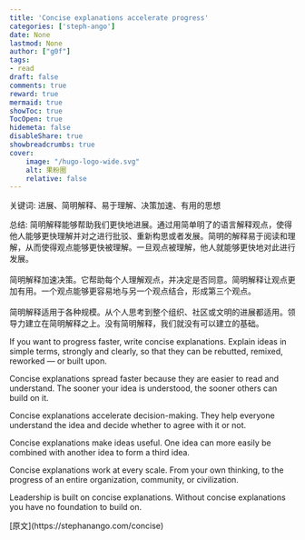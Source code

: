 ```yaml
---
title: 'Concise explanations accelerate progress'
categories: ['steph-ango']
date: None
lastmod: None
author: ["g0f"]
tags:
- read
draft: false 
comments: true
reward: true 
mermaid: true 
showToc: true 
TocOpen: true 
hidemeta: false 
disableShare: true 
showbreadcrumbs: true 
cover:
    image: "/hugo-logo-wide.svg"
    alt: 果粉圈
    relative: false
---
```


<div>

<div> 关键词: 进展、简明解释、易于理解、决策加速、有用的思想

总结:
简明解释能够帮助我们更快地进展。通过用简单明了的语言解释观点，使得他人能够更快理解并对之进行批驳、重新构思或者发展。简明的解释易于阅读和理解，从而使得观点能够更快被理解。一旦观点被理解，他人就能够更快地对此进行发展。<br/><br/>简明解释加速决策。它帮助每个人理解观点，并决定是否同意。简明解释让观点更加有用。一个观点能够更容易地与另一个观点结合，形成第三个观点。<br/><br/>简明解释适用于各种规模。从个人思考到整个组织、社区或文明的进展都适用。领导力建立在简明解释之上。没有简明解释，我们就没有可以建立的基础。 <div>
<p>If you want to progress faster, write concise explanations. Explain ideas in simple terms, strongly and clearly, so that they can be rebutted, remixed, reworked — or built upon.</p>
<p>Concise explanations spread faster because they are easier to read and understand. The sooner your idea is understood, the sooner others can build on it.</p>
<p>Concise explanations accelerate decision-making. They help everyone understand the idea and decide whether to agree with it or not.</p>
<p>Concise explanations make ideas useful. One idea can more easily be combined with another idea to form a third idea.</p>
<p>Concise explanations work at every scale. From your own thinking, to the progress of an entire organization, community, or civilization.</p>
<p>Leadership is built on concise explanations. Without concise explanations you have no foundation to build on.</p>
</div></div>
</div>

<div>
[原文](https://stephanango.com/concise)
</div>

